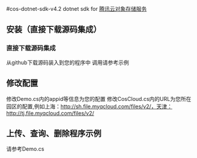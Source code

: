 #cos-dotnet-sdk-v4.2
dotnet sdk for [腾讯云对象存储服务](http://wiki.qcloud.com/wiki/COS%E4%BA%A7%E5%93%81%E4%BB%8B%E7%BB%8D)

## 安装（直接下载源码集成）

### 直接下载源码集成
从github下载源码装入到您的程序中
调用请参考示例

## 修改配置
修改Demo.cs内的appid等信息为您的配置
修改CosCloud.cs内的URL为您所在园区的配置,例如上海：http://sh.file.myqcloud.com/files/v2/，天津：http://tj.file.myqcloud.com/files/v2/

## 上传、查询、删除程序示例
请参考Demo.cs

